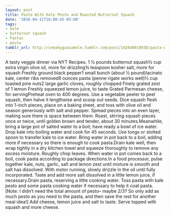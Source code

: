 ```yaml
---
layout: post
title: Pasta With Kale Pesto and Roasted Butternut Squash
date: '2016-04-11T16:00:45-05:00'
tags:
- kale
- butternut squash
- Pastas
- pesto
tumblr_url: http://sneakyguacamole.tumblr.com/post/142648010938/pasta-with-kale-pesto-and-roasted-butternut-squash
---
```

A tasty veggie dinner via NYT Recipes. 1 ½ pounds butternut squash½ cup extra virgin olive oil, more for drizzling¾ teaspoon kosher salt, more for squash Freshly ground black pepper1 small bunch (about ½ pound)lacinato kale, center ribs removed8 ounces pasta (penne rigate works well)⅓ cup toasted pine nuts2 large garlic cloves, roughly chopped Finely grated zest of 1 lemon Freshly squeezed lemon juice, to taste Grated Parmesan cheese, for servingPreheat oven to 400 degrees. Use a vegetable peeler to peel squash, then halve it lengthwise and scoop out seeds. Dice squash flesh into 1-inch pieces, place on a baking sheet, and toss with olive oil and season generously with salt and pepper. Spread pieces into an even layer, making sure there is space between them. Roast, stirring squash pieces once or twice, until golden brown and tender, about 30 minutes.Meanwhile, bring a large pot of salted water to a boil; have ready a bowl of ice water. Drop kale into boiling water and cook for 45 seconds. Use tongs or slotted spoon to transfer kale to ice water. Bring water in pot back to a boil, adding more if necessary so there is enough to cook pasta.Drain kale well, then wrap tightly in a dry kitchen towel and squeeze thoroughly to remove any excess moisture. Roughly chop leaves. When water in pot comes back to a boil, cook pasta according to package directions.In a food processor, pulse together kale, nuts, garlic, salt and lemon zest until mixture is smooth and salt has dissolved. With motor running, slowly drizzle in the oil until fully incorporated. Taste and add more salt dissolved in a little lemon juice, if necessary.Drain pasta, reserving a little cooking water. Toss pasta with kale pesto and some pasta cooking water if necessary to help it coat pasta. [Note: I didn’t need the total amount of pesto– maybe 2/3? So only add as much pesto as you need to the pasta, and then save the rest for another meal idea!] Add cheese, lemon juice and salt to taste. Serve topped with squash and more cheese.
